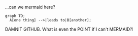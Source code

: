 ...can we mermaid here?

```mermaid
graph TD;
  A[one thing] -->|leads to|B[another];
  ```

DAMNIT GITHUB.  What is even the POINT if I can't MERMAID?!
